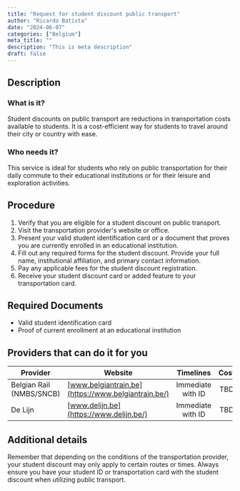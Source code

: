```yaml
---
title: "Request for student discount public transport"
author: "Ricardo Batista"
date: "2024-06-07"
categories: ["Belgium"]
meta_title: ""
description: "This is meta description"
draft: false
---
```


## Description
### What is it?
Student discounts on public transport are reductions in transportation costs available to students. It is a cost-efficient way for students to travel around their city or country with ease.

### Who needs it?
This service is ideal for students who rely on public transportation for their daily commute to their educational institutions or for their leisure and exploration activities. 

## Procedure

1. Verify that you are eligible for a student discount on public transport.
2. Visit the transportation provider's website or office. 
3. Present your valid student identification card or a document that proves you are currently enrolled in an educational institution. 
4. Fill out any required forms for the student discount. Provide your full name, institutional affiliation, and primary contact information.
5. Pay any applicable fees for the student discount registration.
6. Receive your student discount card or added feature to your transportation card.

## Required Documents

- Valid student identification card
- Proof of current enrollment at an educational institution 

## Providers that can do it for you

| Provider        |     Website     |     Timelines    |       Cost      |
| --------------- | --------------- |  :-------------: | :-------------: |
| Belgian Rail (NMBS/SNCB) | [www.belgiantrain.be](https://www.belgiantrain.be/)  | Immediate with ID | TBD |
| De Lijn | [www.delijn.be](https://www.delijn.be/) | Immediate with ID | TBD |

## Additional details
Remember that depending on the conditions of the transportation provider, your student discount may only apply to certain routes or times. Always ensure you have your student ID or transportation card with the student discount when utilizing public transport.